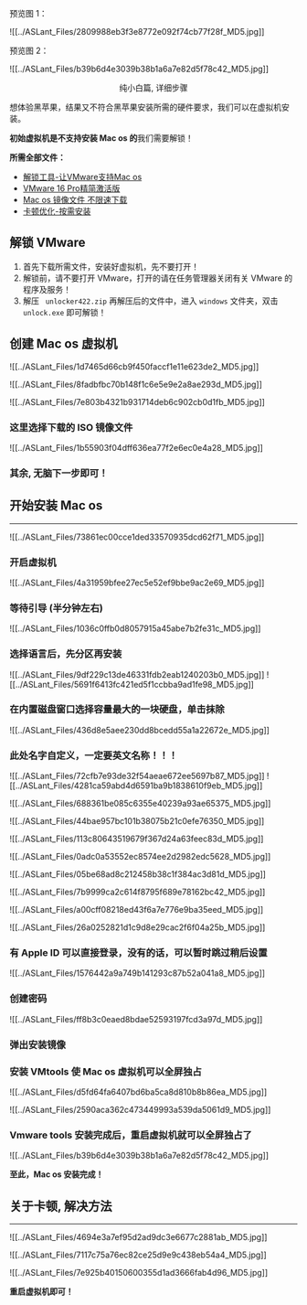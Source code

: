 <meta name="referrer" content="no-referrer" />      

预览图 1：	

![[../ASLant_Files/2809988eb3f3e8772e092f74cb77f28f_MD5.jpg]]

预览图 2：	

![[../ASLant_Files/b39b6d4e3039b38b1a6a7e82d5f78c42_MD5.jpg]]

<center>纯小白篇, 详细步骤</center>

想体验黑苹果，结果又不符合黑苹果安装所需的硬件要求，我们可以在虚拟机安装。

**初始虚拟机是不支持安装 Mac os 的**我们需要解锁！

**所需全部文件：**

- [解锁工具-让VMware支持Mac os](https://aslant.lanzoul.com/izmO5094yrid)
- [VMware 16 Pro精简激活版](https://pan.mihayo.ltd/s/90gT0)
- [Mac os 镜像文件 不限速下载](https://www.123pan.com/s/N7orVv-PpIV3)
- [卡顿优化-按需安装](https://aslant.lanzoul.com/iBCUT094regb)
## 解锁 VMware

1. 首先下载所需文件，安装好虚拟机，先不要打开！ 
2. 解锁前，请不要打开 VMware，打开的请在任务管理器关闭有关 VMware 的程序及服务！   
3. 解压 ` unlocker422.zip` 再解压后的文件中，进入 `windows` 文件夹，双击 `unlock.exe` 即可解锁！ 

## 创建 Mac os 虚拟机


![[../ASLant_Files/1d7465d66cb9f450faccf1e11e623de2_MD5.jpg]]


![[../ASLant_Files/8fadbfbc70b148f1c6e5e9e2a8ae293d_MD5.jpg]]    


![[../ASLant_Files/7e803b4321b931714deb6c902cb0d1fb_MD5.jpg]]    

### **这里选择下载的 ISO 镜像文件**

![[../ASLant_Files/1b55903f04dff636ea77f2e6ec0e4a28_MD5.jpg]]

### **其余, 无脑下一步即可！**   

## 开始安装 Mac os
----

![[../ASLant_Files/73861ec00cce1ded33570935dcd62f71_MD5.jpg]]

### **开启虚拟机**

![[../ASLant_Files/4a31959bfee27ec5e52ef9bbe9ac2e69_MD5.jpg]]

### **等待引导 (半分钟左右)**

![[../ASLant_Files/1036c0ffb0d8057915a45abe7b2fe31c_MD5.jpg]]

### 选择语言后，**先分区再安装**

![[../ASLant_Files/9df229c13de46331fdb2eab1240203b0_MD5.jpg]]
![[../ASLant_Files/5691f6413fc421ed5f1ccbba9ad1fe98_MD5.jpg]]

### 在内置磁盘窗口**选择容量最大**的一块硬盘，单击**抹除**

![[../ASLant_Files/436d8e5aee230dd8bcedd55a1a22672e_MD5.jpg]]

### 此处名字自定义，**一定要英文名称！！！**

![[../ASLant_Files/72cfb7e93de32f54aeae672ee5697b87_MD5.jpg]]
![[../ASLant_Files/4281ca59abd4d6591ba9b1838610f9eb_MD5.jpg]]

![[../ASLant_Files/688361be085c6355e40239a93ae65375_MD5.jpg]]

![[../ASLant_Files/44bae957bc101b38075b21c0efe76350_MD5.jpg]]

![[../ASLant_Files/113c80643519679f367d24a63feec83d_MD5.jpg]]

![[../ASLant_Files/0adc0a53552ec8574ee2d2982edc5628_MD5.jpg]]

![[../ASLant_Files/05be68ad8c212458b38c1f384ac3d81d_MD5.jpg]]

![[../ASLant_Files/7b9999ca2c614f8795f689e78162bc42_MD5.jpg]]

![[../ASLant_Files/a00cff08218ed43f6a7e776e9ba35eed_MD5.jpg]]



![[../ASLant_Files/26a0252821d1c9d8e29cac2f6f04a25b_MD5.jpg]]

### **有 Apple ID 可以直接登录，没有的话，可以暂时跳过稍后设置**

![[../ASLant_Files/1576442a9a749b141293c87b52a041a8_MD5.jpg]]

### **创建密码**

![[../ASLant_Files/ff8b3c0eaed8bdae52593197fcd3a97d_MD5.jpg]]

### **弹出安装镜像**

### **安装 VMtools 使 Mac os 虚拟机可以全屏独占**

![[../ASLant_Files/d5fd64fa6407bd6ba5ca8d810b8b86ea_MD5.jpg]]

![[../ASLant_Files/2590aca362c473449993a539da5061d9_MD5.jpg]]

### **Vmware tools 安装完成后，重启虚拟机就可以全屏独占了**

![[../ASLant_Files/b39b6d4e3039b38b1a6a7e82d5f78c42_MD5.jpg]]

 **至此，Mac os 安装完成！**
## 关于卡顿, 解决方法
----
![[../ASLant_Files/4694e3a7ef95d2ad9dc3e6677c2881ab_MD5.jpg]]

![[../ASLant_Files/7117c75a76ec82ce25d9e9c438eb54a4_MD5.jpg]]

![[../ASLant_Files/7e925b40150600355d1ad3666fab4d96_MD5.jpg]]


**重启虚拟机即可！**


